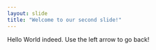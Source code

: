 ```yaml
---
layout: slide
title: "Welcome to our second slide!"
---
```

Hello World indeed.
Use the left arrow to go back!
